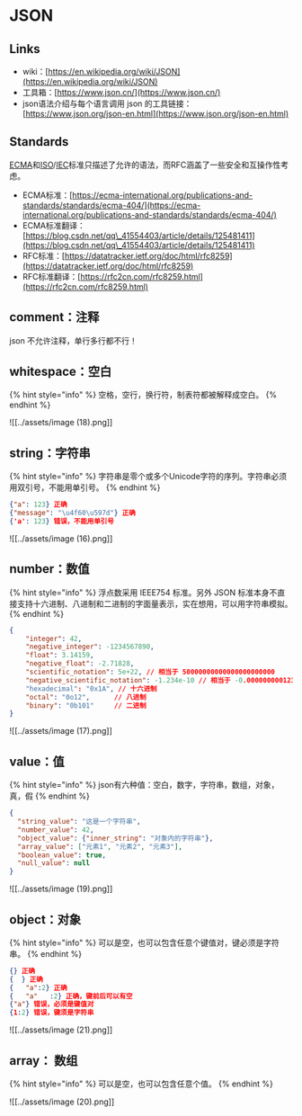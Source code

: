 
# JSON

## Links

* wiki：[https://en.wikipedia.org/wiki/JSON](https://en.wikipedia.org/wiki/JSON)
* 工具箱：[https://www.json.cn/](https://www.json.cn/)
* json语法介绍与每个语言调用 json 的工具链接：[https://www.json.org/json-en.html](https://www.json.org/json-en.html)

## Standards

[ECMA](https://en.wikipedia.org/wiki/Ecma\_International)和[ISO](https://en.wikipedia.org/wiki/International\_Organization\_for\_Standardization)/[IEC](https://en.wikipedia.org/wiki/International\_Electrotechnical\_Commission)标准只描述了允许的语法，而RFC涵盖了一些安全和互操作性考虑。

* ECMA标准：[https://ecma-international.org/publications-and-standards/standards/ecma-404/](https://ecma-international.org/publications-and-standards/standards/ecma-404/)
* ECMA标准翻译：[https://blog.csdn.net/qq\_41554403/article/details/125481411](https://blog.csdn.net/qq\_41554403/article/details/125481411)
* RFC标准：[https://datatracker.ietf.org/doc/html/rfc8259](https://datatracker.ietf.org/doc/html/rfc8259)
* RFC标准翻译：[https://rfc2cn.com/rfc8259.html](https://rfc2cn.com/rfc8259.html)

## comment：注释

json 不允许注释，单行多行都不行！

## whitespace：空白

{% hint style="info" %}
空格，空行，换行符，制表符都被解释成空白。
{% endhint %}

![[../assets/image (18).png]]

## string：字符串

{% hint style="info" %}
字符串是零个或多个Unicode字符的序列。字符串必须用双引号，不能用单引号。
{% endhint %}

```json
{"a": 123} 正确
{"message": "\u4f60\u597d"} 正确
{'a': 123} 错误，不能用单引号
```

![[../assets/image (16).png]]

## number：数值

{% hint style="info" %}
浮点数采用 IEEE754 标准。另外 JSON 标准本身不直接支持十六进制、八进制和二进制的字面量表示，实在想用，可以用字符串模拟。
{% endhint %}

```json
{
    "integer": 42,
    "negative_integer": -1234567890,
    "float": 3.14159,
    "negative_float": -2.71828,
    "scientific_notation": 5e+22, // 相当于 50000000000000000000000
    "negative_scientific_notation": -1.234e-10 // 相当于 -0.0000000001234
    "hexadecimal": "0x1A", // 十六进制
    "octal": "0o12",      // 八进制
    "binary": "0b101"     // 二进制
}
```

![[../assets/image (17).png]]

## value：值

{% hint style="info" %}
json有六种值：空白，数字，字符串，数组，对象，真，假
{% endhint %}

```json
{
  "string_value": "这是一个字符串",
  "number_value": 42,
  "object_value": {"inner_string": "对象内的字符串"},
  "array_value": ["元素1", "元素2", "元素3"],
  "boolean_value": true,
  "null_value": null
}
```

![[../assets/image (19).png]]

## object：对象

{% hint style="info" %}
可以是空，也可以包含任意个键值对，键必须是字符串。
{% endhint %}

```json
{} 正确
{  } 正确
{   "a":2} 正确
{   "a"   :2} 正确，键前后可以有空
{"a"} 错误，必须是键值对
{1:2} 错误，键须是字符串
```

![[../assets/image (21).png]]

## array： 数组

{% hint style="info" %}
可以是空，也可以包含任意个值。
{% endhint %}

![[../assets/image (20).png]]
